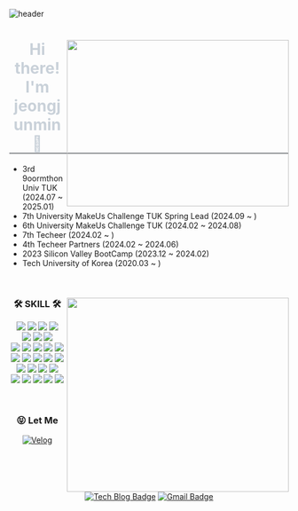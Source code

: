 ![header](https://capsule-render.vercel.app/api?type=Waving&color=auto&height=300&section=header&text=JJM%&fontSize=90&fontAlign=80)
<div align="center">
  
  <img align="right" src="https://render.gitanimals.org/farms/m3k0813" width="400" height="300"/>
  
<h1 style="border-bottom: 1px solid #21262d; color: #c9d1d9;"> Hi there! I'm jeongjunmin👋 </h1>  

</div> 
  
  - 3rd 9oormthonUniv TUK (2024.07 ~ 2025.01)  
  - 7th University MakeUs Challenge TUK Spring Lead (2024.09 ~ )   
  - 6th University MakeUs Challenge TUK (2024.02 ~ 2024.08)
  - 7th Techeer (2024.02 ~ )
  - 4th Techeer Partners (2024.02 ~ 2024.06)
  - 2023 Silicon Valley BootCamp (2023.12 ~ 2024.02)
  - Tech University of Korea (2020.03 ~ )
 

  <br>
 
</div>


<div align="center">
  
  <img align="right" src="https://github-readme-stats.vercel.app/api?username=m3k0813&show_icons=true&theme=cobalt" width="400" height="350"/>
  
  ### 🛠 SKILL 🛠
 
<img src="https://img.shields.io/badge/Java-007396?style=for-the-badge&logo=Java&logoColor=white"> <img src="https://img.shields.io/badge/Php-777BB4?style=for-the-badge&logo=Php&logoColor=white"> 
<img src="https://img.shields.io/badge/Python-3776AB?style=for-the-badge&logo=Python&logoColor=white"> <img src="https://img.shields.io/badge/C-A8B9CC?style=for-the-badge&logo=C&logoColor=white">
<br>
<img src="https://img.shields.io/badge/Spring Boot-6DB33F?style=for-the-badge&logo=Spring Boot&logoColor=white">
<img src="https://img.shields.io/badge/Laravel-FF2D20?style=for-the-badge&logo=Laravel&logoColor=white">
<img src="https://img.shields.io/badge/Django-092E20?style=for-the-badge&logo=Django&logoColor=white">
<br>
<img src="https://img.shields.io/badge/MySQL-4479A1?style=for-the-badge&logo=MySQL&logoColor=white"> <img src="https://img.shields.io/badge/Redis-FF4438?style=for-the-badge&logo=Redis&logoColor=white">
<img src="https://img.shields.io/badge/Docker-2496ED?style=for-the-badge&logo=Docker&logoColor=white"> <img src="https://img.shields.io/badge/NGINX-009639?style=for-the-badge&logo=NGINX&logoColor=white"> <img src="https://img.shields.io/badge/github actions-2088FF?style=for-the-badge&logo=github actions&logoColor=white">
  <br>
<img src="https://img.shields.io/badge/Amazon S3-569A31?style=for-the-badge&logo=Amazon S3&logoColor=white">
<img src="https://img.shields.io/badge/amazon ec2-FF9900?style=for-the-badge&logo=amazon ec2&logoColor=white">
<img src="https://img.shields.io/badge/aws lambda-FF9900?style=for-the-badge&logo=aws lambda&logoColor=white"> 
<img src="https://img.shields.io/badge/amazon rds-527FFF?style=for-the-badge&logo=amazon rds&logoColor=white">
<img src="https://img.shields.io/badge/aws cloudfront-3448C5?style=for-the-badge&logo=aws cloudfront&logoColor=white">
<img src="https://img.shields.io/badge/aws elastic load balancing-8C4FFF?style=for-the-badge&logo=aws elastic load balancing&logoColor=white"> 
<img src="https://img.shields.io/badge/ELK STACK-005571?style=for-the-badge&logo=elastic&logoColor=white">
<img src="https://img.shields.io/badge/prometheus-E6522C?style=for-the-badge&logo=prometheus&logoColor=white">
<img src="https://img.shields.io/badge/grafana-F46800?style=for-the-badge&logo=grafana&logoColor=white">
</br>
<img src="https://img.shields.io/badge/Notion-000000?style=for-the-badge&logo=Notion&logoColor=white">
<img src="https://img.shields.io/badge/Vercel-000000?style=for-the-badge&logo=Vercel&logoColor=white">
<img src="https://img.shields.io/badge/Slack-4A154B?style=for-the-badge&logo=Slack&logoColor=white">
<img src="https://img.shields.io/badge/Jira-0052CC?style=for-the-badge&logo=jira&logoColor=white">
<img src="https://img.shields.io/badge/Figma-F24E1E?style=for-the-badge&logo=Figma&logoColor=white">
</div>

<div align=center>

</br>
 
 ### :stuck_out_tongue_closed_eyes: Let Me
 
[![Velog](http://img.shields.io/badge/Velog-20C997?style=flat-square&logo=github&link=https://velog.io/@m3k0813/)](https://velog.io/@m3k0813/)
[![Tech Blog Badge](http://img.shields.io/badge/-Tech%20blog-black?style=flat-square&logo=github&link=https://vnfmadl234.tistory.com/)](https://vnfmadl234.tistory.com/)
[![Gmail Badge](https://img.shields.io/badge/Gmail-d14836?style=flat-square&logo=Gmail&logoColor=white&link=mailto:m3k0813@gmail.com)](mailto:jeongjunm21@gmail.com)
</div>
